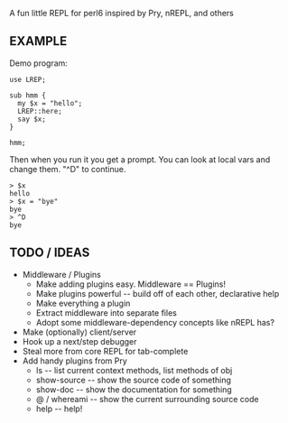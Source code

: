 A fun little REPL for perl6 inspired by Pry, nREPL, and others

## EXAMPLE

Demo program:

    use LREP;

    sub hmm {
      my $x = "hello";
      LREP::here;
      say $x;
    }

    hmm;

Then when you run it you get a prompt. You can look at local vars and change them. "^D" to continue.

    > $x
    hello
    > $x = "bye"
    bye
    > ^D
    bye

## TODO / IDEAS
* Middleware / Plugins
  * Make adding plugins easy. Middleware == Plugins!
  * Make plugins powerful -- build off of each other, declarative help
  * Make everything a plugin
  * Extract middleware into separate files
  * Adopt some middleware-dependency concepts like nREPL has?
* Make (optionally) client/server
* Hook up a next/step debugger
* Steal more from core REPL for tab-complete
* Add handy plugins from Pry
  * ls -- list current context methods, list methods of obj
  * show-source -- show the source code of something
  * show-doc -- show the documentation for something
  * @ / whereami -- show the current surrounding source code
  * help -- help!

